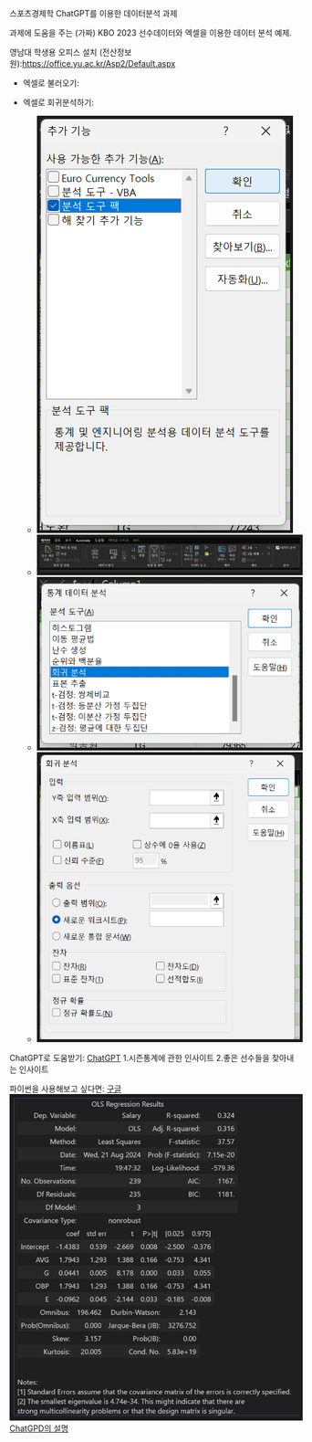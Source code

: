 스포츠경제학 ChatGPT를 이용한 데이터분석 과제

과제에 도움을 주는 (가짜) KBO 2023 선수데이터와 엑셀을 이용한 데이터 분석 예제.

영남대 학생용 오피스 설치 (전산정보원):https://office.yu.ac.kr/Asp2/Default.aspx


- 엑셀로 불러오기: 

- 엑셀로 회귀분석하기:
    - <img src="screenshot\tool_pack_excel.png"  border="5"/>
    - <img src="screenshot\tool_pack_excel_2.png"  border="5"/>
    - <img src="screenshot\tool_pack_excel_3.png"  border="5"/>
    - <img src="screenshot\tool_pack_excel_4.png"  border="5"/>

ChatGPT로 도움받기: [ChatGPT](https://chatgpt.com/share/b3694437-881c-4324-a1ed-f340f388661c)
1.시즌통계에 관한 인사이트
2.좋은 선수들을 찾아내는 인사이트

파이썬을 사용해보고 싶다면: [구글](https://colab.research.google.com/github/SeanJSLee/Teaching_YU_DS_SportsEconomics_KR/SportsEconomics_HW.ipynb)
<img src="screenshot\python_ols.png"  border="5"/>
[ChatGPD의 설명](https://chatgpt.com/share/44fef86f-97af-4c35-ba84-b7714b2bb787)